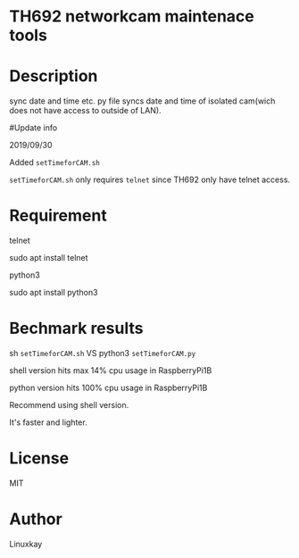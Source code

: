 # TH692 networkcam maintenace tools

# Description
sync date and time etc.
py file syncs date and time of isolated cam(wich does not have access to outside of LAN).


#Update info

2019/09/30

Added `setTimeforCAM.sh`

`setTimeforCAM.sh` only requires `telnet` since TH692 only have telnet access.


# Requirement

telnet

sudo apt install telnet 

python3

sudo apt install python3

# Bechmark results

sh `setTimeforCAM.sh` VS python3 `setTimeforCAM.py`

shell version hits max 14% cpu usage in RaspberryPi1B

python version hits 100% cpu usage in RaspberryPi1B

Recommend using shell version.

It's faster and lighter.


# License

MIT

# Author

Linuxkay
